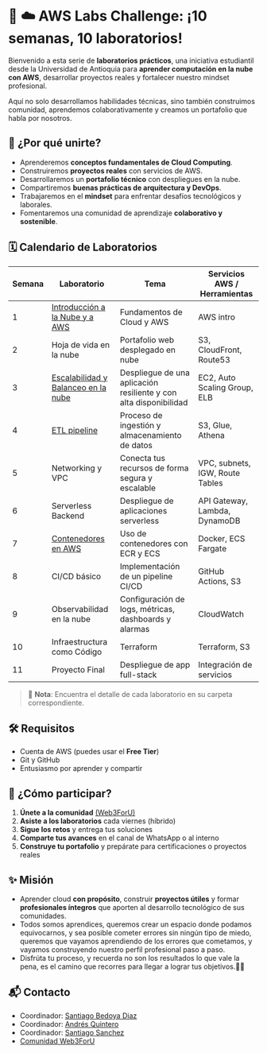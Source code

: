 # 📅 ☁️ AWS Labs Challenge: ¡10 semanas, 10 laboratorios!
Bienvenido a esta serie de **laboratorios prácticos**, una iniciativa estudiantil desde la Universidad de Antioquia para **aprender computación en la nube con AWS**, desarrollar proyectos reales y fortalecer nuestro mindset profesional.

Aquí no solo desarrollamos habilidades técnicas, sino también construimos comunidad, aprendemos colaborativamente y creamos un portafolio que habla por nosotros.

## 🚀 ¿Por qué unirte?

- Aprenderemos **conceptos fundamentales de Cloud Computing**.
- Construiremos **proyectos reales** con servicios de AWS.
- Desarrollaremos un **portafolio técnico** con despliegues en la nube.
- Compartiremos **buenas prácticas de arquitectura y DevOps**.
- Trabajaremos en el **mindset** para enfrentar desafíos tecnológicos y laborales.
- Fomentaremos una comunidad de aprendizaje **colaborativo y sostenible**.

## 🗓️ Calendario de Laboratorios

| Semana | Laboratorio | Tema | Servicios AWS / Herramientas |
|--------|-------------|------|------------------------------|
| 1 | [Introducción a la Nube y a AWS](./welcome-intro-cloud/) | Fundamentos de Cloud y AWS | AWS intro |
| 2 | Hoja de vida en la nube| Portafolio web desplegado en nube | S3, CloudFront, Route53 |
| 3 | [Escalabilidad y Balanceo en la nube](./ec2-autoscaling-elb/) | Despliegue de una aplicación resiliente y con alta disponibilidad | EC2, Auto Scaling Group, ELB |
| 4 | [ETL pipeline](./etl-pipeline/) | Proceso de ingestión y almacenamiento de datos | S3, Glue, Athena |
| 5 | Networking y VPC | Conecta tus recursos de forma segura y escalable | VPC, subnets, IGW, Route Tables |
| 6 | Serverless Backend | Despliegue de aplicaciones serverless | API Gateway, Lambda, DynamoDB |
| 7 | [Contenedores en AWS](./containers-ecs/) | Uso de contenedores con ECR y ECS | Docker, ECS Fargate |
| 8 | CI/CD básico | Implementación de un pipeline CI/CD | GitHub Actions, S3 |
| 9 | Observabilidad en la nube| Configuración de logs, métricas, dashboards y alarmas| CloudWatch |
| 10 | Infraestructura como Código | Terraform | Terraform, S3 |
| 11 | Proyecto Final | Despliegue de app full-stack | Integración de servicios |

> 📌 **Nota**: Encuentra el detalle de cada laboratorio en su carpeta correspondiente.

## 🛠️ Requisitos

- Cuenta de AWS (puedes usar el **Free Tier**)
- Git y GitHub
- Entusiasmo por aprender y compartir

## 🤝 ¿Cómo participar?

1. **Únete a la comunidad** [(Web3ForU)](https://chat.whatsapp.com/Jsch6Cgts8gE4eDvTapsuH "(Web3ForU)")
2. **Asiste a los laboratorios** cada viernes (híbrido)
3. **Sigue los retos** y entrega tus soluciones
4. **Comparte tus avances** en el canal de WhatsApp o al interno
5. **Construye tu portafolio** y prepárate para certificaciones o proyectos reales

## ✨ Misión

- Aprender cloud **con propósito**, construir **proyectos útiles** y formar **profesionales íntegros** que aporten al desarrollo tecnológico de sus comunidades.
- Todos somos aprendices, queremos crear un espacio donde podamos equivocarnos, y sea posible cometer errores sin ningún tipo de miedo, queremos que vayamos aprendiendo de los errores que cometamos, y vayamos construyendo nuestro perfil profesional paso a paso.
- Disfrúta tu proceso, y recuerda no son los resultados lo que vale la pena, es el camino que recorres para llegar a lograr tus objetivos.🚀🚀


## 📬 Contacto

- Coordinador: [Santiago Bedoya Diaz](https://www.linkedin.com/in/santiago-bedoya-diaz/ "Santiago Bedoya Diaz")
- Coordinador: [Andrés Quintero](https://www.linkedin.com/in/andresqb198/ "Andrés Quintero")
- Coordinador: [Santiago Sanchez](https://www.linkedin.com/in/santiagoasz/ "Santiago Sanchez")
- [Comunidad Web3ForU](https://www.linkedin.com/in/web3foru-comunidad-750934254/ "Comunidad Web3ForU")
